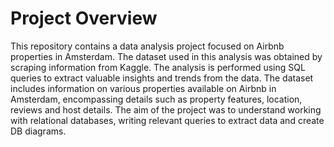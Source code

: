 # Project Overview
This repository contains a data analysis project focused on Airbnb properties in Amsterdam. The dataset used in this analysis was obtained by scraping information from Kaggle. The analysis is performed using SQL queries to extract valuable insights and trends from the data.
The dataset includes information on various properties available on Airbnb in Amsterdam, encompassing details such as property features, location, reviews and host details. 
The aim of the project was to understand working with relational databases, writing relevant queries to extract data and create DB diagrams. 
